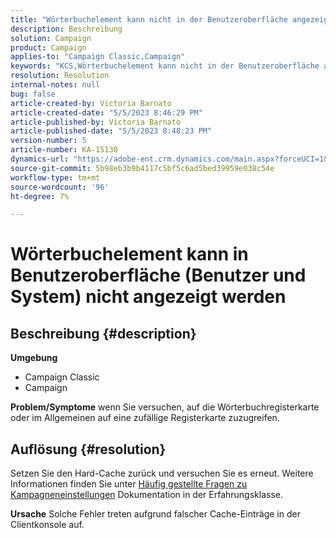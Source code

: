 ```yaml
---
title: "Wörterbuchelement kann nicht in der Benutzeroberfläche angezeigt werden (Benutzer und System)"
description: Beschreibung
solution: Campaign
product: Campaign
applies-to: "Campaign Classic,Campaign"
keywords: "KCS,Wörterbuchelement kann nicht in der Benutzeroberfläche angezeigt werden"
resolution: Resolution
internal-notes: null
bug: false
article-created-by: Victoria Barnato
article-created-date: "5/5/2023 8:46:29 PM"
article-published-by: Victoria Barnato
article-published-date: "5/5/2023 8:48:23 PM"
version-number: 5
article-number: KA-15130
dynamics-url: "https://adobe-ent.crm.dynamics.com/main.aspx?forceUCI=1&pagetype=entityrecord&etn=knowledgearticle&id=b32b45e3-85eb-ed11-a7c6-6045bd0065f9"
source-git-commit: 5b98eb3b9b4117c5bf5c6ad5bed39959e038c54e
workflow-type: tm+mt
source-wordcount: '96'
ht-degree: 7%

---
```


# Wörterbuchelement kann in Benutzeroberfläche (Benutzer und System) nicht angezeigt werden

## Beschreibung {#description}

<b>Umgebung</b>
- Campaign Classic
- Campaign



<b>Problem/Symptome</b>
wenn Sie versuchen, auf die Wörterbuchregisterkarte oder im Allgemeinen auf eine zufällige Registerkarte zuzugreifen.


## Auflösung {#resolution}






Setzen Sie den Hard-Cache zurück und versuchen Sie es erneut. Weitere Informationen finden Sie unter [Häufig gestellte Fragen zu Kampagneneinstellungen](https://experienceleague.adobe.com/docs/campaign-classic/using/getting-started/starting-with-adobe-campaign/faq/faq-campaign-config.html?lang=en) Dokumentation in der Erfahrungsklasse.


<b>Ursache</b>
Solche Fehler treten aufgrund falscher Cache-Einträge in der Clientkonsole auf.
